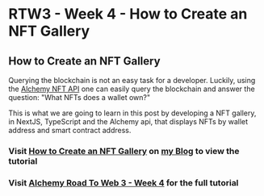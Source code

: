 # RTW3 - Week 4 - How to Create an NFT Gallery

## How to Create an NFT Gallery

Querying the blockchain is not an easy task for a developer. Luckily, using the [Alchemy NFT API](https://docs.alchemy.com/reference/nft-api) one can easily query the blockchain and answer the question: "What NFTs does a wallet own?"

This is what we are going to learn in this post by developing a NFT gallery, in NextJS, TypeScript and the Alchemy api, that displays NFTs by wallet address and smart contract address.

### Visit [How to Create an NFT Gallery](https://dav-web3-blog.vercel.app/posts/how-to-create-an-nft-gallery) on [my Blog](https://dav-web3-blog.vercel.app) to view the tutorial

### Visit [Alchemy Road To Web 3 - Week 4](https://docs.alchemy.com/docs/how-to-create-an-nft-gallery) for the full tutorial
